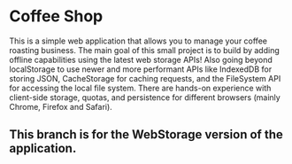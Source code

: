 # Coffee Shop

This is a simple web application that allows you to manage your coffee roasting business. The main goal of this small project is to build by adding offline capabilities using the latest web storage APIs! Also going beyond localStorage to use newer and more performant APIs like IndexedDB for storing JSON, CacheStorage for caching requests, and the FileSystem API for accessing the local file system. There are hands-on experience with client-side storage, quotas, and persistence for different browsers (mainly Chrome, Firefox and Safari).

## This branch is for the WebStorage version of the application.